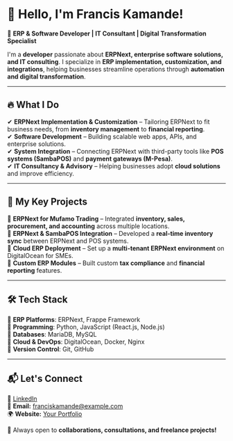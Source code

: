 # 👋 Hello, I'm Francis Kamande!  

🚀 **ERP & Software Developer | IT Consultant | Digital Transformation Specialist**  

I'm a **developer** passionate about **ERPNext, enterprise software solutions, and IT consulting**. I specialize in **ERP implementation, customization, and integrations**, helping businesses streamline operations through **automation and digital transformation**.  

---

## 🔥 **What I Do**  

✔ **ERPNext Implementation & Customization** – Tailoring ERPNext to fit business needs, from **inventory management** to **financial reporting**.  
✔ **Software Development** – Building scalable web apps, APIs, and enterprise solutions.  
✔ **System Integration** – Connecting ERPNext with third-party tools like **POS systems (SambaPOS)** and **payment gateways (M-Pesa)**.  
✔ **IT Consultancy & Advisory** – Helping businesses adopt **cloud solutions** and improve efficiency.  

---

## 📌 **My Key Projects**  

📍 **ERPNext for Mufamo Trading** – Integrated **inventory, sales, procurement, and accounting** across multiple locations.  
📍 **ERPNext & SambaPOS Integration** – Developed a **real-time inventory sync** between ERPNext and POS systems.  
📍 **Cloud ERP Deployment** – Set up a **multi-tenant ERPNext environment** on DigitalOcean for SMEs.  
📍 **Custom ERP Modules** – Built custom **tax compliance** and **financial reporting** features.  

---

## 🛠 **Tech Stack**  

🔹 **ERP Platforms**: ERPNext, Frappe Framework  
🔹 **Programming**: Python, JavaScript (React.js, Node.js)  
🔹 **Databases**: MariaDB, MySQL  
🔹 **Cloud & DevOps**: DigitalOcean, Docker, Nginx  
🔹 **Version Control**: Git, GitHub  

---

## 📬 **Let's Connect**  

💼 [LinkedIn](https://www.linkedin.com/in/francis-kamande)  
📧 **Email:** franciskamande@example.com  
🌍 **Website:** [Your Portfolio](https://yourwebsite.com)  

🚀 Always open to **collaborations, consultations, and freelance projects!**  
